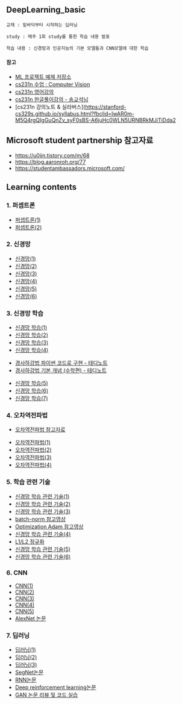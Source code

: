 ## DeepLearning_basic
```
교재 : 밑바닥부터 시작하는 딥러닝

study : 매주 1회 study를 통한 학습 내용 발표

학습 내용 : 신경망과 인공지능의 기본 모델들과 CNN모델에 대한 학습
```

#### 참고

- [ML 프로젝트 예제 저장소](https://github.com/ml-tooling/best-of-ml-python)
- [cs231n 수업 : Computer Vision](https://cs231n.github.io/)
- [cs231n 영어강의](https://m.youtube.com/watch?v=vT1JzLTH4G4&list=PLC1qU-LWwrF64f4QKQT-Vg5Wr4qEE1Zxk)
- [cs231n 한글풀이강의 - 송교석님](https://www.youtube.com/watch?v=3QjGtOlIiVI)
- [cs231n 강의노트 & 실라버스](https://stanford-cs329s.github.io/syllabus.html?fbclid=IwAR0m-M5Q4rgQIgGuQnZv_syF0sBS-A6juHc0WLN5URNBRkMJiTiDda2

## Microsoft student partnership 참고자료
- https://u0jin.tistory.com/m/68
- https://blog.aaronroh.org/77
- https://studentambassadors.microsoft.com/

## Learning contents

### 1. 퍼셉트론 
- [퍼셉트론(1)](https://pred0771.tistory.com/92)    
- [퍼셉트론(2)](https://pred0771.tistory.com/93)

### 2. 신경망 
- [신경망(1)](https://pred0771.tistory.com/94) 
- [신경망(2)](https://pred0771.tistory.com/95)
- [신경망(3)](https://pred0771.tistory.com/100)
- [신경망(4)](https://pred0771.tistory.com/103)
- [신경망(5)](https://pred0771.tistory.com/104)
- [신경망(6)](https://pred0771.tistory.com/105)

### 3. 신경망 학습
- [신경망 학습(1)](https://pred0771.tistory.com/106)
- [신경망 학습(2)](https://pred0771.tistory.com/110)
- [신경망 학습(3)](https://pred0771.tistory.com/111)
- [신경망 학습(4)](https://pred0771.tistory.com/112)
* [경사하강법 파이썬 코드로 구현 - 테디노트](https://www.youtube.com/watch?v=KgH3ZWmMxLE)
* [경사하강법 기본 개념 (수학편) - 테디노트](https://www.youtube.com/watch?v=GEdLNvPIbiM)
- [신경망 학습(5)](https://pred0771.tistory.com/113)
- [신경망 학습(6)](https://pred0771.tistory.com/114)
- [신경망 학습(7)](https://pred0771.tistory.com/115)

### 4. 오차역전파법
* [오차역전파법 참고자료](https://www.youtube.com/watch?v=1Q_etC_GHHk)
- [오차역전파법(1)](https://pred0771.tistory.com/116)
- [오차역전파법(2)](https://pred0771.tistory.com/119)
- [오차역전파법(3)](https://pred0771.tistory.com/122)
- [오차역전파법(4)](https://pred0771.tistory.com/124)

### 5. 학습 관련 기술
- [신경망 학습 관련 기술(1)](https://pred0771.tistory.com/130)
- [신경망 학습 관련 기술(2)](https://pred0771.tistory.com/132)
- [신경망 학습 관련 기술(3)](https://pred0771.tistory.com/133)
- [batch-norm 참고영상](https://m.youtube.com/watch?v=nUUqwaxLnWs)
- [Optimization Adam 참고영상](https://m.youtube.com/watch?v=JXQT_vxqwIs)
- [신경망 학습 관련 기술(4)](https://pred0771.tistory.com/134)
- [L1/L2 정규화](https://www.youtube.com/watch?v=01qqdvP0sdU&list=PL9mhQYIlKEhewXqJaTy_wd5emhDwW6JU6&index=8)
- [신경망 학습 관련 기술(5)](https://pred0771.tistory.com/136)
- [신경망 학습 관련 기술(6)](https://pred0771.tistory.com/137)

### 6. CNN
- [CNN(1)](https://pred0771.tistory.com/138)
- [CNN(2)](https://pred0771.tistory.com/139)
- [CNN(3)](https://pred0771.tistory.com/140)
- [CNN(4)](https://pred0771.tistory.com/141)
- [CNN(5)](https://pred0771.tistory.com/142)
- [AlexNet 논문](https://papers.nips.cc/paper/2012/file/c399862d3b9d6b76c8436e924a68c45b-Paper.pdf)

### 7. 딥러닝
- [딥러닝(1)](https://pred0771.tistory.com/143)
- [딥러닝(2)](https://pred0771.tistory.com/144)
- [딥러닝(3)](https://pred0771.tistory.com/145)
- [SegNet논문](https://ieeexplore.ieee.org/stamp/stamp.jsp?tp=&arnumber=7803544)
- [RNN논문](https://reader.elsevier.com/reader/sd/pii/S0167278919305974?token=7AAB43B58F0D1C6D39603DCAF2BAB4B13DD6FBC7C7513CC1FD8EA92FE4033CB5D671CE465955128A28FFF207C5982954&originRegion=us-east-1&originCreation=20230223154901)
- [Deep reinforcement learning논문](https://arxiv.org/pdf/1701.07274.pdf)
- [GAN 논문 리뷰 및 코드 실습](https://www.youtube.com/watch?v=AVvlDmhHgC4)
